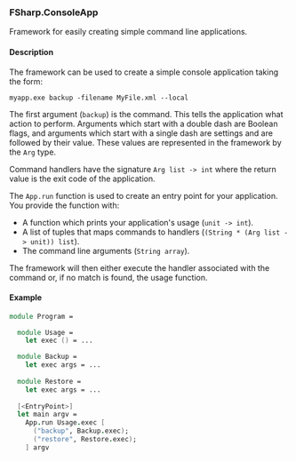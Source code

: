 ### FSharp.ConsoleApp


Framework for easily creating simple command line applications.

#### Description

The framework can be used to create a simple console application taking the form:

``myapp.exe backup -filename MyFile.xml --local``

The first argument (``backup``) is the command. This tells the application what action to perform. Arguments which start with a double dash are Boolean flags, and arguments which start with a single dash are settings and are followed by their value. These values are represented in the framework by the ``Arg`` type. 

Command handlers have the signature ``Arg list -> int`` where the return value is the exit code of the application.

The ``App.run`` function is used to create an entry point for your application. You provide the function with:
- A function which prints your application's usage (``unit -> int``).
- A list of tuples that maps commands to handlers (``(String * (Arg list -> unit)) list``).
- The command line arguments (``String array``).

The framework will then either execute the handler associated with the command or, if no match is found, the usage function.

#### Example

```fsharp
module Program = 

  module Usage = 
    let exec () = ...

  module Backup =
    let exec args = ...
    
  module Restore = 
    let exec args = ...
  
  [<EntryPoint>] 
  let main argv = 
    App.run Usage.exec [
      ("backup", Backup.exec);
      ("restore", Restore.exec);
    ] argv
```
